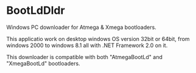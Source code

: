 # BootLdDldr
Windows PC downloader for Atmega &amp; Xmega bootloaders.

This applicatio work on desktop windows OS version 32bit or 64bit, from windows 2000 to windows 8.1 all with .NET Framework 2.0 on it.

This downloader is compatible with both "AtmegaBootLd" and "XmegaBootLd" bootloaders.
